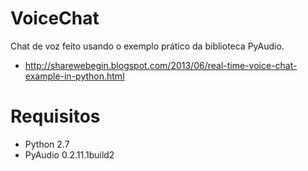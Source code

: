 # VoiceChat

Chat de voz feito usando o exemplo prático da biblioteca PyAudio.
   - http://sharewebegin.blogspot.com/2013/06/real-time-voice-chat-example-in-python.html

# Requisitos
  
  - Python 2.7
  - PyAudio 0.2.11.1build2
